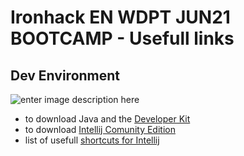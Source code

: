 # Ironhack EN WDPT JUN21 BOOTCAMP - Usefull links

## Dev Environment

![enter image description here](https://avatars.githubusercontent.com/u/54281267?s=280&v=4)

 - to download Java  and the [Developer Kit](https://www.oracle.com/java/technologies/javase-jdk11-downloads.html) 
 - to download [Intellij Comunity Edition](https://www.jetbrains.com/idea/download/#section=windows)
 - list of usefull [shortcuts for Intellij](https://resources.jetbrains.com/storage/products/intellij-idea/docs/IntelliJIDEA_ReferenceCard.pdf) 
